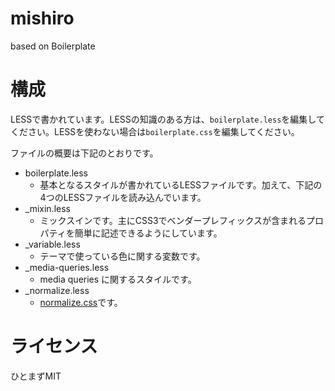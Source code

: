 # mishiro

based on Boilerplate

# 構成

LESSで書かれています。LESSの知識のある方は、`boilerplate.less`を編集してください。LESSを使わない場合は`boilerplate.css`を編集してください。

ファイルの概要は下記のとおりです。

* boilerplate.less
    * 基本となるスタイルが書かれているLESSファイルです。加えて、下記の4つのLESSファイルを読み込んでいます。
* _mixin.less
    * ミックスインです。主にCSS3でベンダープレフィックスが含まれるプロパティを簡単に記述できるようにしています。
* _variable.less
    * テーマで使っている色に関する変数です。
* _media-queries.less
    * media queries に関するスタイルです。
* _normalize.less
    * <a href="http://necolas.github.com/normalize.css/">normalize.css</a>です。


# ライセンス
ひとまずMIT
